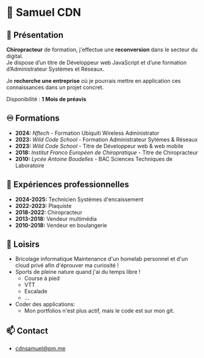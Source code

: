# 🚀 Samuel CDN

## 👀 Présentation 
**Chiropracteur** de formation, j'effectue une **reconversion** dans le secteur du digital.  
Je dispose d’un titre de Développeur web JavaScript et d’une formation d’Administrateur Systèmes et Réseaux.  
 
Je **recherche une entreprise** où je pourrais mettre en application ces connaissances dans un projet concret.  
  
Disponibilité : **1 Mois de préavis**  

## ♾️ Formations 
- **2024:** _Nftech_ - Formation Ubiquiti Wireless Administrator
- **2023:** _Wild Code School_ - Formation Administrateur Sytèmes & Réseaux
- **2023:** _Wild Code School_ - Titre de Développeur web & web mobile
- **2018:** _Institut Franco Européen de Chiropratique_ - Titre de Chiropracteur
- **2010:** _Lycée Antoine Boudelles_ - BAC Sciences Techniques de Laboratoire
  
## 🚧 Expériences professionnelles
- **2024-2025:** Technicien Systèmes d'encaissement
- **2022-2023:** Plaquiste
- **2018-2022:** Chiropracteur
- **2013-2018:** Vendeur multimédia
- **2010-2018:** Vendeur en boulangerie

## 💖 Loisirs 
- Bricolage informatique
Maintenance d'un homelab personnel et d'un cloud privé afin d'éprouver ma curiosité !
- Sports de pleine nature quand j'ai du temps libre !
  - Course à pied
  - VTT
  - Escalade
  - ...
- Coder des applications:
  - Mon portfolios n'est plus actif, mais le code est sur mon git.


## 📫 Contact 

- cdnsamuel@pm.me
<!---
cdnsamuel/cdnsamuel is a ✨ special ✨ repository because its `README.md` (this file) appears on your GitHub profile.
You can click the Preview link to take a look at your changes.
--->
